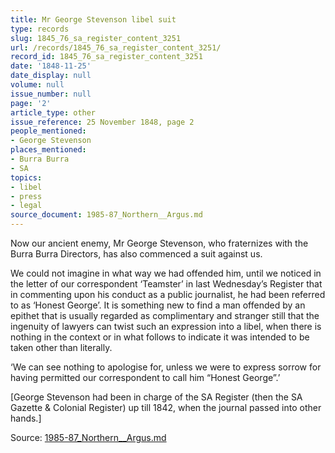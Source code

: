 ```yaml
---
title: Mr George Stevenson libel suit
type: records
slug: 1845_76_sa_register_content_3251
url: /records/1845_76_sa_register_content_3251/
record_id: 1845_76_sa_register_content_3251
date: '1848-11-25'
date_display: null
volume: null
issue_number: null
page: '2'
article_type: other
issue_reference: 25 November 1848, page 2
people_mentioned:
- George Stevenson
places_mentioned:
- Burra Burra
- SA
topics:
- libel
- press
- legal
source_document: 1985-87_Northern__Argus.md
---
```


Now our ancient enemy, Mr George Stevenson, who fraternizes with the Burra Burra Directors, has also commenced a suit against us.

We could not imagine in what way we had offended him, until we noticed in the letter of our correspondent ‘Teamster’ in last Wednesday’s Register that in commenting upon his conduct as a public journalist, he had been referred to as ‘Honest George’.  It is something new to find a man offended by an epithet that is usually regarded as complimentary and stranger still that the ingenuity of lawyers can twist such an expression into a libel, when there is nothing in the context or in what follows to indicate it was intended to be taken other than literally.

‘We can see nothing to apologise for, unless we were to express sorrow for having permitted our correspondent to call him “Honest George”.’

[George Stevenson had been in charge of the SA Register (then the SA Gazette & Colonial Register) up till 1842, when the journal passed into other hands.]

Source: [1985-87_Northern__Argus.md](/downloads/markdown/1985-87_Northern__Argus.md)
